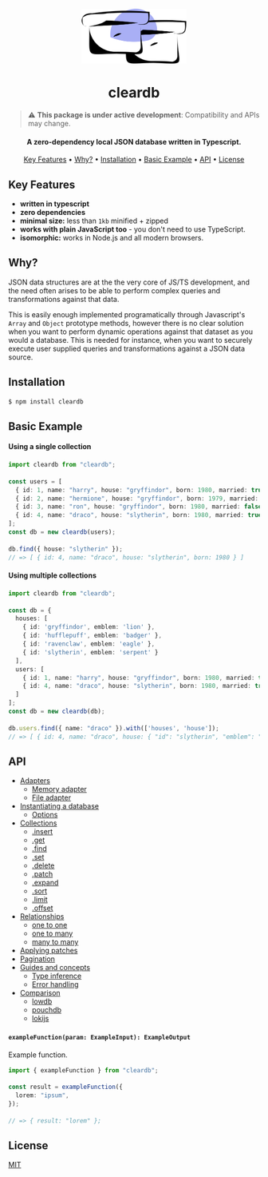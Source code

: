 <h1 align="center">
  <br>
  <a href="https://github.com/alexberriman/cleardb"><img src="./logo.svg" alt="cleardb" height="110"></a>
  <br><br>
  cleardb
  <br>
</h1>

> :warning: **This package is under active development**: Compatibility and APIs may change.

<h4 align="center">A zero-dependency local JSON database written in Typescript.</h4>

<p align="center">
  <a href="#key-features">Key Features</a> •
  <a href="#why">Why?</a> •
  <a href="#installation">Installation</a> •
  <a href="#basic-example">Basic Example</a> •
  <a href="#api">API</a> •
  <a href="#license">License</a>
</p>

## Key Features

- **written in typescript**
- **zero dependencies**
- **minimal size:** less than `1kb` minified + zipped
- **works with plain JavaScript too** - you don't need to use TypeScript.
- **isomorphic:** works in Node.js and all modern browsers.

## Why?

JSON data structures are at the the very core of JS/TS development, and the need often arises to be able to perform complex queries and transformations against that data.

This is easily enough implemented programatically through Javascript's `Array` and `Object` prototype methods, however there is no clear solution when you want to perform dynamic operations against that dataset as you would a database. This is needed for instance, when you want to securely execute user supplied queries and transformations against a JSON data source.

## Installation

```bash
$ npm install cleardb
```

## Basic Example

#### Using a single collection

```ts
import cleardb from "cleardb";

const users = [
  { id: 1, name: "harry", house: "gryffindor", born: 1980, married: true },
  { id: 2, name: "hermione", house: "gryffindor", born: 1979, married: false },
  { id: 3, name: "ron", house: "gryffindor", born: 1980, married: false },
  { id: 4, name: "draco", house: "slytherin", born: 1980, married: true },
];
const db = new cleardb(users);

db.find({ house: "slytherin" });
// => [ { id: 4, name: "draco", house: "slytherin", born: 1980 } ]
```

#### Using multiple collections

```ts
import cleardb from "cleardb";

const db = {
  houses: [
    { id: 'gryffindor', emblem: 'lion' },
    { id: 'hufflepuff', emblem: 'badger' },
    { id: 'ravenclaw', emblem: 'eagle' },
    { id: 'slytherin', emblem: 'serpent' }
  ],
  users: [
    { id: 1, name: "harry", house: "gryffindor", born: 1980, married: true },
    { id: 4, name: "draco", house: "slytherin", born: 1980, married: true }
  ]
];
const db = new cleardb(db);

db.users.find({ name: "draco" }).with(['houses', 'house']);
// => [ { id: 4, name: "draco", house: { "id": "slytherin", "emblem": "serpent" }, born: 1980 } ]
```

## API

- [Adapters](#adapters)
  - [Memory adapter](#memory-adapter)
  - [File adapter](#file-adapter)
- [Instantiating a database](#instantiating-a-database)
  - [Options](#constructor-options)
- [Collections](#collections)
  - [.insert](#insert)
  - [.get](#get)
  - [.find](#find)
  - [.set](#set)
  - [.delete](#delete)
  - [.patch](#patch)
  - [.expand](#expand)
  - [.sort](#sort)
  - [.limit](#limit)
  - [.offset](#offset)
- [Relationships](#relationships)
  - [one to one](#one-to-one)
  - [one to many](#one-to-many)
  - [many to many](#many-to-many)
- [Applying patches](#applying-patches)
- [Pagination](#pagination)
- [Guides and concepts](#guides-and-concepts)
  - [Type inference](#type-inference)
  - [Error handling](#error-handling)
- [Comparison](#comparison)
  - [lowdb](#lowdb)
  - [pouchdb](#pouchdb)
  - [lokijs](#lokijs)

#### `exampleFunction(param: ExampleInput): ExampleOutput`

Example function.

```ts
import { exampleFunction } from "cleardb";

const result = exampleFunction({
  lorem: "ipsum",
});

// => { result: "lorem" };
```

## License

[MIT](https://tldrlegal.com/license/mit-license)
